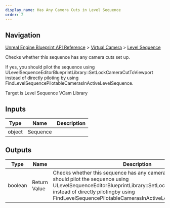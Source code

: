 ```yaml
---
display_name: Has Any Camera Cuts in Level Sequence
order: 2
---
```

## Navigation

[Unreal Engine Blueprint API Reference](https://dev.epicgames.com/documentation/en-us/unreal-engine/BlueprintAPI) > [Virtual Camera](https://dev.epicgames.com/documentation/en-us/unreal-engine/BlueprintAPI/VirtualCamera) > [Level Sequence](https://dev.epicgames.com/documentation/en-us/unreal-engine/BlueprintAPI/VirtualCamera/LevelSequence)

Checks whether this sequence has any camera cuts set up.

If yes, you should pilot the sequence using ULevelSequenceEditorBlueprintLibrary::SetLockCameraCutToViewport instead of directly piloting
by using FindLevelSequencePilotableCamerasInActiveLevelSequence.

Target is Level Sequence VCam Library

## Inputs

| Type | Name | Description |
| --- | --- | --- |
| object | Sequence |  |

## Outputs

| Type | Name | Description |
| --- | --- | --- |
| boolean | Return Value | Checks whether this sequence has any camera cuts set up.If yes, you should pilot the sequence using ULevelSequenceEditorBlueprintLibrary::SetLockCameraCutToViewport instead of directly pilotingby using FindLevelSequencePilotableCamerasInActiveLevelSequence. |
